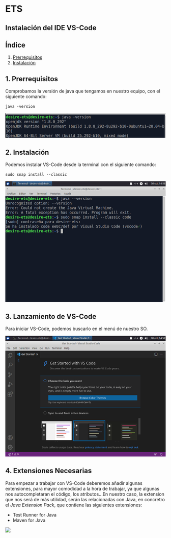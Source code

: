 # ETS

## Instalación del IDE VS-Code

## Índice

1. [Prerrequisitos](#ide1)
2. [Instalación](#ide2)


## 1. Prerrequisitos <a name="ide1"/>

Comprobamos la versión de java que tengamos en nuestro equipo, con el siguiente comando:

``````
java -version
``````
![](../imagen/Screenshot_1.png)

## 2. Instalación

Podemos instalar VS-Code desde la terminal con el siguiente comando:
````
sudo snap install --classic

````
![](../imagen/vs1.png)

## 3. Lanzamiento de VS-Code

Para iniciar VS-Code, podemos buscarlo en el menú de nuestro SO.

![](../imagen/vs2.png)


## 4. Extensiones Necesarias

Para empezar a trabajar con VS-Code deberemos añadir algunas extensiones, para mayor comodidad a la hora de trabajar, ya que algunas nos autocompletaran el código, los atributos...En nuestro caso, la extension que nos será de más utilidad, serán las relacionadas con Java, en concretro el *Java Extension Pack*, que contiene las siguientes extensiones:

- Test Runner for Java
- Maven for Java


![](../imagen/)

